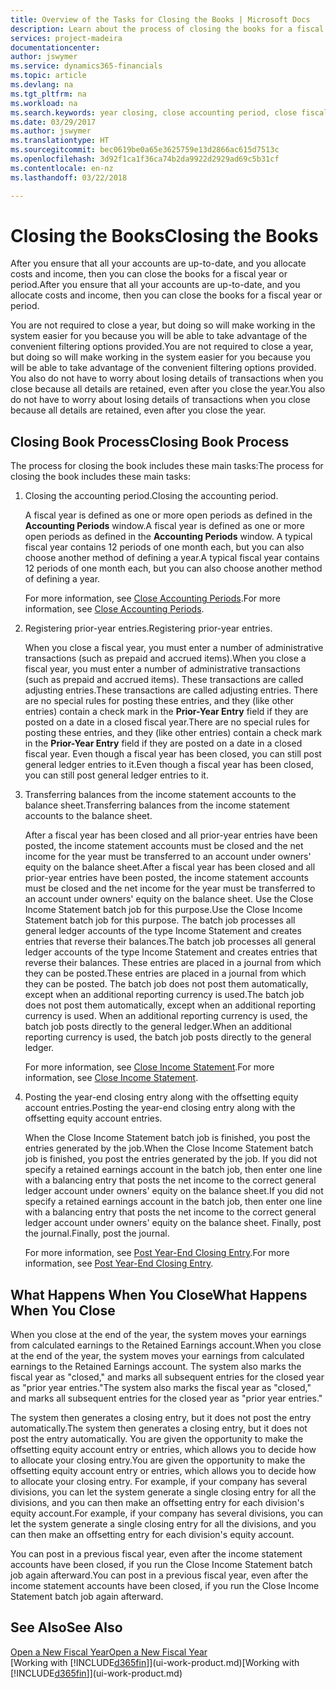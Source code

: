 ```yaml
---
title: Overview of the Tasks for Closing the Books | Microsoft Docs
description: Learn about the process of closing the books for a fiscal year or period, and what happens after you close at the end of a year.
services: project-madeira
documentationcenter: 
author: jswymer
ms.service: dynamics365-financials
ms.topic: article
ms.devlang: na
ms.tgt_pltfrm: na
ms.workload: na
ms.search.keywords: year closing, close accounting period, close fiscal year, bank account detailed trial balance
ms.date: 03/29/2017
ms.author: jswymer
ms.translationtype: HT
ms.sourcegitcommit: bec0619be0a65e3625759e13d2866ac615d7513c
ms.openlocfilehash: 3d92f1ca1f36ca74b2da9922d2929ad69c5b31cf
ms.contentlocale: en-nz
ms.lasthandoff: 03/22/2018

---
```

# <a name="closing-the-books"></a><span data-ttu-id="48107-103">Closing the Books</span><span class="sxs-lookup"><span data-stu-id="48107-103">Closing the Books</span></span>
<span data-ttu-id="48107-104">After you ensure that all your accounts are up-to-date, and you allocate costs and income, then you can close the books for a fiscal year or period.</span><span class="sxs-lookup"><span data-stu-id="48107-104">After you ensure that all your accounts are up-to-date, and you allocate costs and income, then you can close the books for a fiscal year or period.</span></span>

<span data-ttu-id="48107-105">You are not required to close a year, but doing so will make working in the system easier for you because you will be able to take advantage of the convenient filtering options provided.</span><span class="sxs-lookup"><span data-stu-id="48107-105">You are not required to close a year, but doing so will make working in the system easier for you because you will be able to take advantage of the convenient filtering options provided.</span></span> <span data-ttu-id="48107-106">You also do not have to worry about losing details of transactions when you close because all details are retained, even after you close the year.</span><span class="sxs-lookup"><span data-stu-id="48107-106">You also do not have to worry about losing details of transactions when you close because all details are retained, even after you close the year.</span></span>

## <a name="closing-book-process"></a><span data-ttu-id="48107-107">Closing Book Process</span><span class="sxs-lookup"><span data-stu-id="48107-107">Closing Book Process</span></span>
<span data-ttu-id="48107-108">The process for closing the book includes these main tasks:</span><span class="sxs-lookup"><span data-stu-id="48107-108">The process for closing the book includes these main tasks:</span></span>

1. <span data-ttu-id="48107-109">Closing the accounting period.</span><span class="sxs-lookup"><span data-stu-id="48107-109">Closing the accounting period.</span></span>

    <span data-ttu-id="48107-110">A fiscal year is defined as one or more open periods as defined in the **Accounting Periods** window.</span><span class="sxs-lookup"><span data-stu-id="48107-110">A fiscal year is defined as one or more open periods as defined in the **Accounting Periods** window.</span></span> <span data-ttu-id="48107-111">A typical fiscal year contains 12 periods of one month each, but you can also choose another method of defining a year.</span><span class="sxs-lookup"><span data-stu-id="48107-111">A typical fiscal year contains 12 periods of one month each, but you can also choose another method of defining a year.</span></span>

    <span data-ttu-id="48107-112">For more information, see [Close Accounting Periods](year-close-account-periods.md).</span><span class="sxs-lookup"><span data-stu-id="48107-112">For more information, see [Close Accounting Periods](year-close-account-periods.md).</span></span>
2. <span data-ttu-id="48107-113">Registering prior-year entries.</span><span class="sxs-lookup"><span data-stu-id="48107-113">Registering prior-year entries.</span></span>

    <span data-ttu-id="48107-114">When you close a fiscal year, you must enter a number of administrative transactions (such as prepaid and accrued items).</span><span class="sxs-lookup"><span data-stu-id="48107-114">When you close a fiscal year, you must enter a number of administrative transactions (such as prepaid and accrued items).</span></span> <span data-ttu-id="48107-115">These transactions are called adjusting entries.</span><span class="sxs-lookup"><span data-stu-id="48107-115">These transactions are called adjusting entries.</span></span> <span data-ttu-id="48107-116">There are no special rules for posting these entries, and they (like other entries) contain a check mark in the **Prior-Year Entry** field if they are posted on a date in a closed fiscal year.</span><span class="sxs-lookup"><span data-stu-id="48107-116">There are no special rules for posting these entries, and they (like other entries) contain a check mark in the **Prior-Year Entry** field if they are posted on a date in a closed fiscal year.</span></span> <span data-ttu-id="48107-117">Even though a fiscal year has been closed, you can still post general ledger entries to it.</span><span class="sxs-lookup"><span data-stu-id="48107-117">Even though a fiscal year has been closed, you can still post general ledger entries to it.</span></span>
3. <span data-ttu-id="48107-118">Transferring balances from the income statement accounts to the balance sheet.</span><span class="sxs-lookup"><span data-stu-id="48107-118">Transferring balances from the income statement accounts to the balance sheet.</span></span>

    <span data-ttu-id="48107-119">After a fiscal year has been closed and all prior-year entries have been posted, the income statement accounts must be closed and the net income for the year must be transferred to an account under owners' equity on the balance sheet.</span><span class="sxs-lookup"><span data-stu-id="48107-119">After a fiscal year has been closed and all prior-year entries have been posted, the income statement accounts must be closed and the net income for the year must be transferred to an account under owners' equity on the balance sheet.</span></span> <span data-ttu-id="48107-120">Use the Close Income Statement batch job for this purpose.</span><span class="sxs-lookup"><span data-stu-id="48107-120">Use the Close Income Statement batch job for this purpose.</span></span> <span data-ttu-id="48107-121">The batch job processes all general ledger accounts of the type Income Statement and creates entries that reverse their balances.</span><span class="sxs-lookup"><span data-stu-id="48107-121">The batch job processes all general ledger accounts of the type Income Statement and creates entries that reverse their balances.</span></span> <span data-ttu-id="48107-122">These entries are placed in a journal from which they can be posted.</span><span class="sxs-lookup"><span data-stu-id="48107-122">These entries are placed in a journal from which they can be posted.</span></span> <span data-ttu-id="48107-123">The batch job does not post them automatically, except when an additional reporting currency is used.</span><span class="sxs-lookup"><span data-stu-id="48107-123">The batch job does not post them automatically, except when an additional reporting currency is used.</span></span> <span data-ttu-id="48107-124">When an additional reporting currency is used, the batch job posts directly to the general ledger.</span><span class="sxs-lookup"><span data-stu-id="48107-124">When an additional reporting currency is used, the batch job posts directly to the general ledger.</span></span>

    <span data-ttu-id="48107-125">For more information, see [Close Income Statement](year-close-income-statement.md).</span><span class="sxs-lookup"><span data-stu-id="48107-125">For more information, see [Close Income Statement](year-close-income-statement.md).</span></span>
4. <span data-ttu-id="48107-126">Posting the year-end closing entry along with the offsetting equity account entries.</span><span class="sxs-lookup"><span data-stu-id="48107-126">Posting the year-end closing entry along with the offsetting equity account entries.</span></span>

    <span data-ttu-id="48107-127">When the Close Income Statement batch job is finished, you post the entries generated by the job.</span><span class="sxs-lookup"><span data-stu-id="48107-127">When the Close Income Statement batch job is finished, you post the entries generated by the job.</span></span> <span data-ttu-id="48107-128">If you did not specify a retained earnings account in the batch job, then enter one line with a balancing entry that posts the net income to the correct general ledger account under owners' equity on the balance sheet.</span><span class="sxs-lookup"><span data-stu-id="48107-128">If you did not specify a retained earnings account in the batch job, then enter one line with a balancing entry that posts the net income to the correct general ledger account under owners' equity on the balance sheet.</span></span> <span data-ttu-id="48107-129">Finally, post the journal.</span><span class="sxs-lookup"><span data-stu-id="48107-129">Finally, post the journal.</span></span>

    <span data-ttu-id="48107-130">For more information, see [Post Year-End Closing Entry](year-how-post-year-end-close-entry.md).</span><span class="sxs-lookup"><span data-stu-id="48107-130">For more information, see [Post Year-End Closing Entry](year-how-post-year-end-close-entry.md).</span></span>

## <a name="what-happens-when-you-close"></a><span data-ttu-id="48107-131">What Happens When You Close</span><span class="sxs-lookup"><span data-stu-id="48107-131">What Happens When You Close</span></span>
<span data-ttu-id="48107-132">When you close at the end of the year, the system moves your earnings from calculated earnings to the Retained Earnings account.</span><span class="sxs-lookup"><span data-stu-id="48107-132">When you close at the end of the year, the system moves your earnings from calculated earnings to the Retained Earnings account.</span></span> <span data-ttu-id="48107-133">The system also marks the fiscal year as "closed," and marks all subsequent entries for the closed year as "prior year entries."</span><span class="sxs-lookup"><span data-stu-id="48107-133">The system also marks the fiscal year as "closed," and marks all subsequent entries for the closed year as "prior year entries."</span></span>

<span data-ttu-id="48107-134">The system then generates a closing entry, but it does not post the entry automatically.</span><span class="sxs-lookup"><span data-stu-id="48107-134">The system then generates a closing entry, but it does not post the entry automatically.</span></span> <span data-ttu-id="48107-135">You are given the opportunity to make the offsetting equity account entry or entries, which allows you to decide how to allocate your closing entry.</span><span class="sxs-lookup"><span data-stu-id="48107-135">You are given the opportunity to make the offsetting equity account entry or entries, which allows you to decide how to allocate your closing entry.</span></span> <span data-ttu-id="48107-136">For example, if your company has several divisions, you can let the system generate a single closing entry for all the divisions, and you can then make an offsetting entry for each division's equity account.</span><span class="sxs-lookup"><span data-stu-id="48107-136">For example, if your company has several divisions, you can let the system generate a single closing entry for all the divisions, and you can then make an offsetting entry for each division's equity account.</span></span>

<span data-ttu-id="48107-137">You can post in a previous fiscal year, even after the income statement accounts have been closed, if you run the Close Income Statement batch job again afterward.</span><span class="sxs-lookup"><span data-stu-id="48107-137">You can post in a previous fiscal year, even after the income statement accounts have been closed, if you run the Close Income Statement batch job again afterward.</span></span>

## <a name="see-also"></a><span data-ttu-id="48107-138">See Also</span><span class="sxs-lookup"><span data-stu-id="48107-138">See Also</span></span>
[<span data-ttu-id="48107-139">Open a New Fiscal Year</span><span class="sxs-lookup"><span data-stu-id="48107-139">Open a New Fiscal Year</span></span>](finance-how-open-new-fiscal-year.md)  
<span data-ttu-id="48107-140">[Working with [!INCLUDE[d365fin](includes/d365fin_md.md)]](ui-work-product.md)</span><span class="sxs-lookup"><span data-stu-id="48107-140">[Working with [!INCLUDE[d365fin](includes/d365fin_md.md)]](ui-work-product.md)</span></span>

